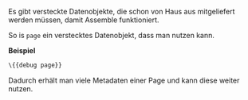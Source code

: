 Es gibt versteckte Datenobjekte, die schon von Haus aus mitgeliefert werden müssen, damit Assemble funktioniert. 

So is `page` ein verstecktes Datenobjekt, dass man nutzen kann.

**Beispiel**

``` hbs
\{{debug page}}
```

Dadurch erhält man viele Metadaten einer Page und kann diese weiter nutzen. 
